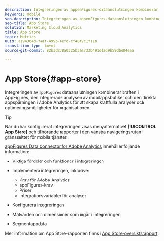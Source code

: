 ```yaml
---
description: Integreringen av appenFigures-dataanslutningen kombinerar styrkan hos appillustrationerna med den integrerade appbutiksanalysen och den direkta appspårningen i Adobe Analytics för att skapa kraftfulla analyser och optimeringsmöjligheter för organisationen.
keywords: mobile
seo-description: Integreringen av appenFigures-dataanslutningen kombinerar styrkan hos appillustrationerna med den integrerade appbutiksanalysen och den direkta appspårningen i Adobe Analytics för att skapa kraftfulla analyser och optimeringsmöjligheter för organisationen.
seo-title: App Store
solution: Marketing Cloud,Analytics
title: App Store
topic: Metrics
uuid: a194364d-faaf-4995-befd-cf48f9c1f11b
translation-type: tm+mt
source-git-commit: 82b3dc38a0325b3aa733b491ddad9b59dbe84eaa

---
```



# App Store{#app-store}

Integreringen av `appFigures` dataanslutningen kombinerar kraften i AppFigures, den integrerade analysen av mobilappsbutiker och den direkta appspårningen i Adobe Analytics för att skapa kraftfulla analyser och optimeringsmöjligheter för organisationen.

>[!TIP]
>
>När du har konfigurerat integreringen visas menyalternativet **[!UICONTROL App Store]** och tillhörande rapporter i den vänstra navigeringsrutan i gränssnittet för mobila tjänster.

[appFigures Data Connector for Adobe Analytics](https://docs.adobe.com/content/help/en/analytics/import/dataconnectors/appfigures/appfigures-overview.html) innehåller följande information:

* Viktiga fördelar och funktioner i integreringen
* Implementera integreringen, inklusive:

   * Krav för Adobe Analytics
   * appFigures-krav
   * Priser
   * Integrationsvariabler för analyser

* Konfigurera integreringen
* Mätvärden och dimensioner som ingår i integreringen
* Segmentappdata

Mer information om App Store-rapporten finns i [App Store-översiktsrapport](/help/using/usage/c-app-store-store-performance.md).
